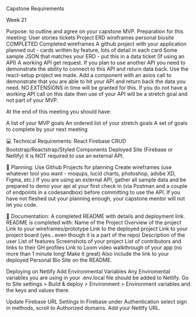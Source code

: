  Capstone Requirements

 Week 21

Purpose: to outline and agree on your capstone MVP.
Preparation for this meeting:
User stories
tickets
Project ERD
wireframes
personal biosite COMPLETED
Completed wireframes
A github project with your application planned out - cards written by feature, lots of detail in each card
Some sample JSON that matches your ERD - put this in a data ticket
(If using an API) A working API get request. If you plan to use another API you need to demonstrate the ability to connect to this API and return data back. Use the react-setup project we made. Add a component with an axios call to demonstrate that you are able to hit your API and return back the data you need. NO EXTENSIONS in time will be granted for this. If you do not have a working API call on this date then use of your API will be a stretch goal and not part of your MVP.

At the end of this meeting you should have:

A list of your MVP goals
An ordered list of your stretch goals
A set of goals to complete by your next meeting

💻 Technical Requirements:
React
Firebase CRUD
Bootstrap/Reactstrap/Styled Components
Deployed Site (Firebase or Netlify)
It is NOT required to use an external API.

📅 Planning:
Use Github Projects for planning
Create wireframes (use whatever tool you want - moqups, lucid charts, photoshop, adobe XD, Figma, etc.)
If you are using an external API, gather all sample data and be prepared to demo your api at your first check in (via Postman and a couple of endpoints in a codesandbox) before committing to use the API.
If you have not fleshed out your planning enough, your capstone mentor will not let you code.

📄 Documentation:
A completed README with details and deployment link.
README is completed with:
Name of the Project
Overview of the project
Link to your wireframes/prototype
Link to the deployed project
Link to your project board (yes...even though it is a part of the repo)
Description of the user
List of features
Screenshots of your project
List of contributors and links to their GH profiles
Link to Loom video walkthrough of your app (no more than 1 minute long! Make it great)
Also include the link to your deployed Personal Bio Site on the README.

Deploying on Netlify
Add Environmental Variables 
Any Enviromental variables you are using in your .env.local file should be added to Netlify.
Go to Site settings > Build & deploy > Environment > Environment variables and the keys and values there.

Update Firebase URL Settings
In Firebase under Authentication select sign in methods, scroll to Authorized domains. Add your Netlify URL.